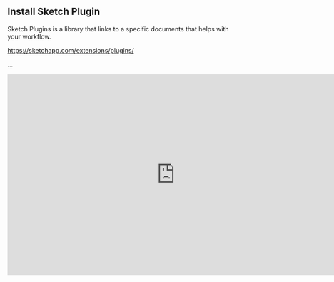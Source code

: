 ## Install Sketch Plugin

Sketch Plugins is a library that links to a specific documents that helps with your workflow.

https://sketchapp.com/extensions/plugins/


...

<iframe src="https://docs.google.com/presentation/d/e/2PACX-1vTczo5nVjvDwfS62b38H-vNc5Emyy9KOqVOwNDDrf2VfESMDhTxCMvwM59PvRDfsffSZi_uZfzItGfQ/embed?start=false&loop=false&delayms=3000" frameborder="0" width="750" height="450" allowfullscreen="true" mozallowfullscreen="true" webkitallowfullscreen="true"></iframe>


